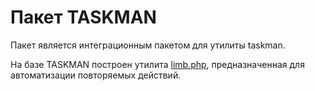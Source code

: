 # Пакет TASKMAN
Пакет является интеграционным пакетом для утилиты taskman.

На базе TASKMAN построен утилита [limb.php](./taskman/limb.php.md), предназначенная для автоматизации повторяемых действий.

